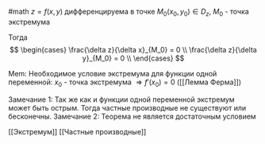 #math 
$z=f(x, y)$ дифференцируема в точке $M_0(x_0, y_0) \in D_z$, $M_0$ - точка экстремума

Тогда 
$$
\begin{cases}
\frac{\delta z}{\delta x}_{M_0} = 0 \\
\frac{\delta z}{\delta y}_{M_0} = 0 \\
\end{cases}
$$


Mem: Необходимое условие экстремума для функции одной переменной: $x_0$ - точка экстремума $\Rightarrow f'(x_0) = 0$ ([[Лемма Ферма]])

Замечание 1: Так же как и функции одной переменной экстремум может быть острым. Тогда частные производные не существуют или бесконечны.
Замечание 2: Теорема не является достаточным условием


[[Экстремум]]
[[Частные производные]]